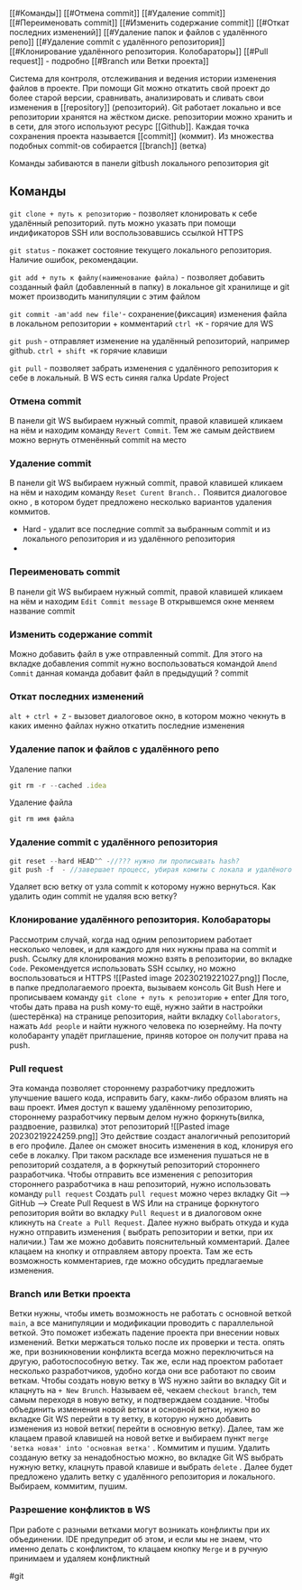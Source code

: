 [[#Команды]]
[[#Отмена commit]]
[[#Удаление commit]]
[[#Переименовать commit]]
[[#Изменить содержание commit]]
[[#Откат последних изменений]]
[[#Удаление папок и файлов с удалённого репо]]
[[#Удаление commit с удалённого репозитория]]
[[#Клонирование удалённого репозитория. Колобараторы]]
[[#Pull request]] - подробно
[[#Branch или Ветки проекта]]

Система для контроля, отслеживания и ведения истории изменения файлов в проекте. При помощи Git  можно откатить свой проект до более старой версии, сравнивать, анализировать и сливать свои изменения в [[repository]] (репозиторий).
Git работает локально и все репозитории хранятся на жёстком диске. репозитории можно хранить и в сети, для этого используют ресурс [[Github]].
Каждая точка сохранения проекта называется [[commit]] (коммит). Из множества подобных commit-ов собирается [[branch]] (ветка)

Команды забиваются в панели gitbush локального репозитория git
## Команды
`git clone + путь к репозиторию` - позволяет клонировать к себе удалённый репозиторий. путь можно указать при помощи индификаторов SSH или воспользовавшись ссылкой HTTPS

`git status`  - покажет состояние текущего локального репозитория. Наличие ошибок, рекомендации.

`git add + путь к файлу(наименование файла)`  - позволяет добавить созданный файл (добавленный в папку) в локальное git хранилище и git может производить манипуляции с этим файлом

`git commit -am'add new file'`-  сохранение(фиксация) изменения файла в локальном репозитории + комментарий `ctrl +K` - горячие для WS

`git push` - отправляет изменение на удалённый репозиторий, например github. `ctrl + shift +K` горячие клавиши

`git pull` - позволяет забрать изменения с удалённого репозитория к себе в локальный. В WS есть синяя галка Update Project


### Отмена commit
В панели git WS выбираем нужный commit, правой клавишей кликаем на нём и находим команду `Revert Commit`. Тем же самым действием можно вернуть отменённый commit на место

### Удаление commit
В панели git WS выбираем нужный commit, правой клавишей кликаем на нём и находим команду `Reset Curent Branch..`  Появится диалоговое окно , в котором будет предложено несколько вариантов удаления коммитов.
- Hard - удалит все последние commit за выбранным  commit и из локального репозитория и из удалённого репозитория
- 

### Переименовать commit
В панели git WS выбираем нужный commit, правой клавишей кликаем на нём и находим `Edit Commit message` В открывшемся окне меняем название commit

### Изменить содержание commit
Можно добавить файл в уже отправленный commit. Для этого на вкладке добавления commit нужно воспользоваться командой `Amend Commit` данная команда добавит файл в предыдущий ? commit

### Откат последних изменений
`alt + ctrl + Z` - вызовет диалоговое окно, в котором можно чекнуть в каких именно файлах нужно откатить последние изменения

### Удаление папок и файлов с удалённого репо
Удаление папки
```js
git rm -r --cached .idea
```

Удаление файла
```js
git rm имя файла
```

### Удаление commit с удалённого репозитория
```js
git reset --hard HEAD^^ -//??? нужно ли прописывать hash?
git push -f  - //завершает процесс, убирая комиты с локала и удалёного репо
```
Удаляет всю ветку от узла commit к которому нужно вернуться. Как удалить один commit не удаляя всю ветку?

### Клонирование удалённого репозитория. Колобараторы
Рассмотрим случай, когда над одним репозиторием работает несколько человек, и для каждого для них нужны права на commit и push.
Ссылку для клонирования можно взять в репозитории, во вкладке `Code`. Рекомендуется использовать SSH ссылку, но можно воспользоваться и HTTPS
![[Pasted image 20230219221027.png]]
После, в папке предполагаемого проекта, вызываем консоль Git Bush Here и прописываем команду 
`git clone + путь к репозиторию` + enter
Для того, чтобы дать права на push кому-то ещё, нужно зайти в настройки (шестерёнка) на странице репозитория, найти вкладку `Collaborators`, нажать `Add people` и найти нужного человека по юзернейму. На почту колобаранту упадёт приглашение, приняв которое он получит права на push.

### Pull request
Эта команда позволяет стороннему разработчику предложить улучшение вашего кода, исправить багу, какм-либо образом влиять на ваш проект.
Имея доступ к вашему удалённому репозиторию, стороннему разработчику первым делом нужно форкнуть(вилка, раздвоение, развилка) этот репозиторий
![[Pasted image 20230219224259.png]]
Это действие создаст аналогичный репозиторий в его профиле. Далее он сможет вносить изменения в код, клонируя его себе в локалку. При таком раскладе все изменения пушаться не в репозиторий создателя, а в форкнутый репозиторий стороннего разработчика.
Чтобы отправить все изменения с репозитория стороннего разработчика в наш репозиторий, нужно использовать команду `pull request`
Создать `pull request` можно через вкладку  Git --> GitHub --> Create Pull Request в WS
Или на странице форкнутого репозитория войти во вкладку `Pull Request` и в диалоговом окне кликнуть на `Create а Pull Request`. Далее нужно выбрать откуда и куда нужно отправить изменения ( выбрать репозитории и ветки, при их наличии.) Там же можно добавить пояснительный комментарий. Далее клацаем на кнопку и отправляем автору проекта. Там же есть возможность комментариев, где можно обсудить предлагаемые изменения.

### Branch или Ветки проекта
Ветки нужны, чтобы иметь возможность не работать с основной веткой `main`, а все манипуляции и модификации проводить с параллельной веткой. Это поможет избежать падение проекта при внесении новых изменений. Ветки мержаться только после их проверки и теста. опять же, при возникновении конфликта всегда можно переключиться на другую, работоспособную ветку.
Так же, если над проектом работает несколько разработчиков, удобно когда они все работают по своим веткам.
Чтобы создать новую ветку в WS нужно зайти во вкладку Git и клацнуть на `+ New Brunch`. Называем её, чекаем `checkout branch`, тем самым переходя в новую ветку, и подтверждаем создание.
Чтобы объединить изменения новой ветки и основной ветки, нужно во вкладке Git WS перейти в ту ветку, в которую нужно добавить изменения из новой ветки( перейти в основную ветку). 
Далее, там же клацаем правой клавишей на новой ветке и выбираем пункт `merge 'ветка новая' into 'основная ветка'` . Коммитим и пушим.
Удалить созданую ветку за ненадобностью можно, во вкладке Git WS выбрать нужную ветку, клацнуть правой клавише и выбрать `delete` . Далее будет предложено удалить ветку с удалённого репозитория и локального. Выбираем, коммитим, пушим.

### Разрешение конфликтов в WS
При работе с разными ветками могут возникать конфликты при их объединении. IDE предупредит об этом, и если мы не знаем, что именно делать с конфликтом, то клацаем кнопку `Merge` и в ручную принимаем и удаляем конфликтный

#git

